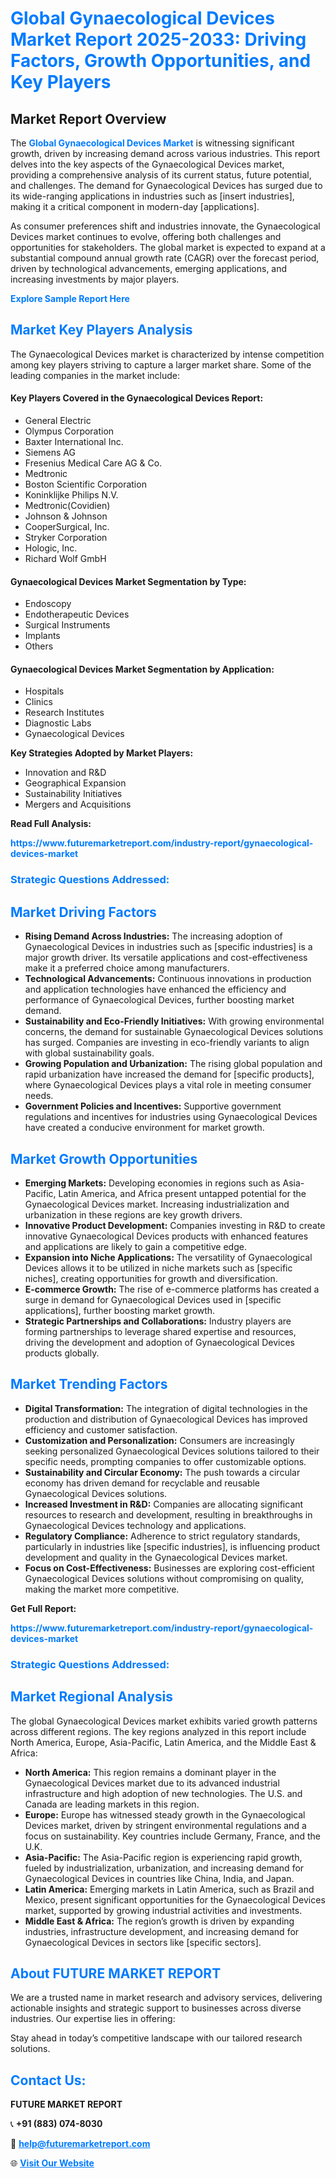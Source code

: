 <h1 style="color: #007BFF;">Global Gynaecological Devices Market Report 2025-2033: Driving Factors, Growth Opportunities, and Key Players</h1>

<section id="overview">
<h2>Market Report Overview</h2>
<p>The <a href="https://www.futuremarketreport.com/industry-report/gynaecological-devices-market" style="color: #007BFF; text-decoration: none;"><strong>Global Gynaecological Devices Market</strong></a> is witnessing significant growth, driven by increasing demand across various industries. This report delves into the key aspects of the Gynaecological Devices market, providing a comprehensive analysis of its current status, future potential, and challenges. The demand for Gynaecological Devices has surged due to its wide-ranging applications in industries such as [insert industries], making it a critical component in modern-day [applications].</p>
<p>As consumer preferences shift and industries innovate, the Gynaecological Devices market continues to evolve, offering both challenges and opportunities for stakeholders. The global market is expected to expand at a substantial compound annual growth rate (CAGR) over the forecast period, driven by technological advancements, emerging applications, and increasing investments by major players.</p>
</section>

<section id="overview">
<p><a href="https://www.futuremarketreport.com/request-sample/reportId=123219" style="color: #007BFF; text-decoration: none;"><strong>Explore Sample Report Here</strong></a></p>
</section>

<section id="key-players">
<h2 style="color: #007BFF;">Market Key Players Analysis</h2>
<p>The Gynaecological Devices market is characterized by intense competition among key players striving to capture a larger market share. Some of the leading companies in the market include:</p>
<h4>Key Players Covered in the Gynaecological Devices Report:</h4>
<ul><li>General Electric</li><li>Olympus Corporation</li><li>Baxter International Inc.</li><li>Siemens AG</li><li>Fresenius Medical Care AG &amp; Co.</li><li>Medtronic</li><li>Boston Scientific Corporation</li><li>Koninklijke Philips N.V.</li><li>Medtronic(Covidien)</li><li>Johnson &amp; Johnson</li><li>CooperSurgical, Inc.</li><li>Stryker Corporation</li><li>Hologic, Inc.</li><li>Richard Wolf GmbH</li></ul>
<h4>Gynaecological Devices Market Segmentation by Type:</h4>
<ul><li>Endoscopy</li><li>Endotherapeutic Devices</li><li>Surgical Instruments</li><li>Implants</li><li>Others</li></ul>

<h4>Gynaecological Devices Market Segmentation by Application:</h4>
<ul><li>Hospitals</li><li>Clinics</li><li>Research Institutes</li><li>Diagnostic Labs</li><li>Gynaecological Devices</li></ul>
<p><strong>Key Strategies Adopted by Market Players:</strong></p>
<ul>
<li>Innovation and R&D</li>
<li>Geographical Expansion</li>
<li>Sustainability Initiatives</li>
<li>Mergers and Acquisitions</li>
</ul>
</section>

<section>
<p><strong>Read Full Analysis: </strong></p><a href="https://www.futuremarketreport.com/industry-report/gynaecological-devices-market" style="color: #007BFF; text-decoration: none;"><strong>https://www.futuremarketreport.com/industry-report/gynaecological-devices-market</strong></a>
<h3 style="color: #007BFF;">Strategic Questions Addressed:</h3>
</section>

<section id="driving-factors">
<h2 style="color: #007BFF;">Market Driving Factors</h2>
<ul>
<li><strong>Rising Demand Across Industries:</strong> The increasing adoption of Gynaecological Devices in industries such as [specific industries] is a major growth driver. Its versatile applications and cost-effectiveness make it a preferred choice among manufacturers.</li>
<li><strong>Technological Advancements:</strong> Continuous innovations in production and application technologies have enhanced the efficiency and performance of Gynaecological Devices, further boosting market demand.</li>
<li><strong>Sustainability and Eco-Friendly Initiatives:</strong> With growing environmental concerns, the demand for sustainable Gynaecological Devices solutions has surged. Companies are investing in eco-friendly variants to align with global sustainability goals.</li>
<li><strong>Growing Population and Urbanization:</strong> The rising global population and rapid urbanization have increased the demand for [specific products], where Gynaecological Devices plays a vital role in meeting consumer needs.</li>
<li><strong>Government Policies and Incentives:</strong> Supportive government regulations and incentives for industries using Gynaecological Devices have created a conducive environment for market growth.</li>
</ul>
</section>

<section id="growth-opportunities">
<h2 style="color: #007BFF;">Market Growth Opportunities</h2>
<ul>
<li><strong>Emerging Markets:</strong> Developing economies in regions such as Asia-Pacific, Latin America, and Africa present untapped potential for the Gynaecological Devices market. Increasing industrialization and urbanization in these regions are key growth drivers.</li>
<li><strong>Innovative Product Development:</strong> Companies investing in R&D to create innovative Gynaecological Devices products with enhanced features and applications are likely to gain a competitive edge.</li>
<li><strong>Expansion into Niche Applications:</strong> The versatility of Gynaecological Devices allows it to be utilized in niche markets such as [specific niches], creating opportunities for growth and diversification.</li>
<li><strong>E-commerce Growth:</strong> The rise of e-commerce platforms has created a surge in demand for Gynaecological Devices used in [specific applications], further boosting market growth.</li>
<li><strong>Strategic Partnerships and Collaborations:</strong> Industry players are forming partnerships to leverage shared expertise and resources, driving the development and adoption of Gynaecological Devices products globally.</li>
</ul>
</section>

<section id="trending-factors">
<h2 style="color: #007BFF;">Market Trending Factors</h2>
<ul>
<li><strong>Digital Transformation:</strong> The integration of digital technologies in the production and distribution of Gynaecological Devices has improved efficiency and customer satisfaction.</li>
<li><strong>Customization and Personalization:</strong> Consumers are increasingly seeking personalized Gynaecological Devices solutions tailored to their specific needs, prompting companies to offer customizable options.</li>
<li><strong>Sustainability and Circular Economy:</strong> The push towards a circular economy has driven demand for recyclable and reusable Gynaecological Devices solutions.</li>
<li><strong>Increased Investment in R&D:</strong> Companies are allocating significant resources to research and development, resulting in breakthroughs in Gynaecological Devices technology and applications.</li>
<li><strong>Regulatory Compliance:</strong> Adherence to strict regulatory standards, particularly in industries like [specific industries], is influencing product development and quality in the Gynaecological Devices market.</li>
<li><strong>Focus on Cost-Effectiveness:</strong> Businesses are exploring cost-efficient Gynaecological Devices solutions without compromising on quality, making the market more competitive.</li>
</ul>
</section>

<section>
<p><strong>Get Full Report: </strong></p><a href="https://www.futuremarketreport.com/industry-report/gynaecological-devices-market" style="color: #007BFF; text-decoration: none;"><strong>https://www.futuremarketreport.com/industry-report/gynaecological-devices-market</strong></a>
<h3 style="color: #007BFF;">Strategic Questions Addressed:</h3>
</section>


<section id="regional-analysis">
<h2 style="color: #007BFF;">Market Regional Analysis</h2>
<p>The global Gynaecological Devices market exhibits varied growth patterns across different regions. The key regions analyzed in this report include North America, Europe, Asia-Pacific, Latin America, and the Middle East & Africa:</p>
<ul>
<li><strong>North America:</strong> This region remains a dominant player in the Gynaecological Devices market due to its advanced industrial infrastructure and high adoption of new technologies. The U.S. and Canada are leading markets in this region.</li>
<li><strong>Europe:</strong> Europe has witnessed steady growth in the Gynaecological Devices market, driven by stringent environmental regulations and a focus on sustainability. Key countries include Germany, France, and the U.K.</li>
<li><strong>Asia-Pacific:</strong> The Asia-Pacific region is experiencing rapid growth, fueled by industrialization, urbanization, and increasing demand for Gynaecological Devices in countries like China, India, and Japan.</li>
<li><strong>Latin America:</strong> Emerging markets in Latin America, such as Brazil and Mexico, present significant opportunities for the Gynaecological Devices market, supported by growing industrial activities and investments.</li>
<li><strong>Middle East & Africa:</strong> The region’s growth is driven by expanding industries, infrastructure development, and increasing demand for Gynaecological Devices in sectors like [specific sectors].</li>
</ul>
</section>

<footer>
<h2 style="color: #007BFF;">About FUTURE MARKET REPORT</h2>
<p>We are a trusted name in market research and advisory services, delivering actionable insights and strategic support to businesses across diverse industries. Our expertise lies in offering:</p>

<p>Stay ahead in today’s competitive landscape with our tailored research solutions.</p>

<h2 style="color: #007BFF;">Contact Us:</h2>
<p><strong>FUTURE MARKET REPORT</strong></p>
<p>📞 <strong>+91 (883) 074-8030</strong></p>
<p>📧 <strong><a href="mailto:help@futuremarketreport.com" style="color: #007BFF;">help@futuremarketreport.com</a></strong></p>
<p>🌐 <strong><a href="https://www.futuremarketreport.com/" style="color: #007BFF;">Visit Our Website</a></strong></p>
</footer>